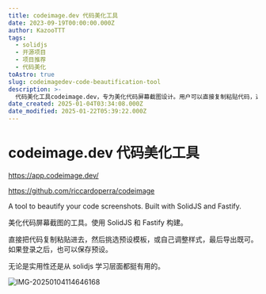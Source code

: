 ```yaml
---
title: codeimage.dev 代码美化工具
date: 2023-09-19T00:00:00.000Z
author: KazooTTT
tags:
  - solidjs
  - 开源项目
  - 项目推荐
  - 代码美化
toAstro: true
slug: codeimagedev-code-beautification-tool
description: >-
  代码美化工具codeimage.dev，专为美化代码屏幕截图设计。用户可以直接复制粘贴代码，选择预设模板或自定义样式，然后导出美化后的截图。登录后还可保存个人预设。该工具基于SolidJS和Fastify构建，不仅实用，也是学习SolidJS的好资源。
date_created: 2025-01-04T03:34:08.000Z
date_modified: 2025-01-22T05:39:22.000Z
---
```


# codeimage.dev 代码美化工具

<https://app.codeimage.dev/>

<https://github.com/riccardoperra/codeimage>

A tool to beautify your code screenshots. Built with SolidJS and Fastify.

美化代码屏幕截图的工具。使用 SolidJS 和 Fastify 构建。

直接把代码复制粘贴进去，然后挑选预设模板，或自己调整样式，最后导出既可。如果登录之后，也可以保存预设。

无论是实用性还是从 solidjs 学习层面都挺有用的。

![IMG-20250104114646168](/mdImages/IMG-20250104114646168.png)
